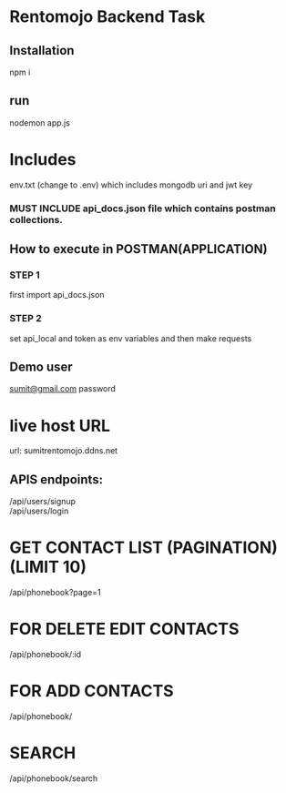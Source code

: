# Rentomojo Backend Task

## Installation
npm i

## run
nodemon app.js

# Includes
   env.txt (change to .env) which includes mongodb uri and jwt key 
   ### MUST INCLUDE  api_docs.json file which contains postman collections.

## How to execute in POSTMAN(APPLICATION)

### STEP 1
first import api_docs.json

### STEP 2
set api_local and token as env variables and then make requests

## Demo user
sumit@gmail.com
password


# live host URL
url: sumitrentomojo.ddns.net

##  APIS endpoints:
/api/users/signup  
/api/users/login

# GET CONTACT LIST (PAGINATION) (LIMIT 10)
/api/phonebook?page=1

# FOR DELETE EDIT  CONTACTS
/api/phonebook/:id

# FOR ADD CONTACTS
/api/phonebook/

# SEARCH
/api/phonebook/search
